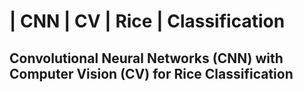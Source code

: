 # | CNN | CV | Rice | Classification
## Convolutional Neural Networks (CNN) with Computer Vision (CV) for Rice Classification
